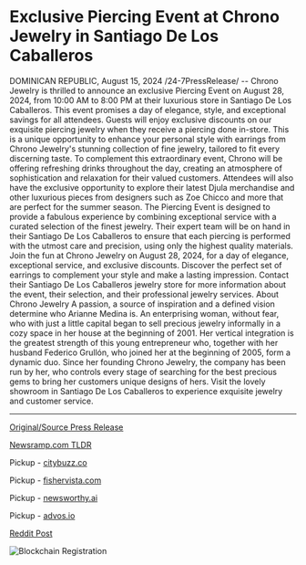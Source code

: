 # Exclusive Piercing Event at Chrono Jewelry in Santiago De Los Caballeros

DOMINICAN REPUBLIC, August 15, 2024 /24-7PressRelease/ -- Chrono Jewelry is thrilled to announce an exclusive Piercing Event on August 28, 2024, from 10:00 AM to 8:00 PM at their luxurious store in Santiago De Los Caballeros. This event promises a day of elegance, style, and exceptional savings for all attendees.  Guests will enjoy exclusive discounts on our exquisite piercing jewelry when they receive a piercing done in-store. This is a unique opportunity to enhance your personal style with earrings from Chrono Jewelry's stunning collection of fine jewelry, tailored to fit every discerning taste.  To complement this extraordinary event, Chrono will be offering refreshing drinks throughout the day, creating an atmosphere of sophistication and relaxation for their valued customers. Attendees will also have the exclusive opportunity to explore their latest Djula merchandise and other luxurious pieces from designers such as Zoe Chicco and more that are perfect for the summer season.  The Piercing Event is designed to provide a fabulous experience by combining exceptional service with a curated selection of the finest jewelry. Their expert team will be on hand in their Santiago De Los Caballeros to ensure that each piercing is performed with the utmost care and precision, using only the highest quality materials.  Join the fun at Chrono Jewelry on August 28, 2024, for a day of elegance, exceptional service, and exclusive discounts. Discover the perfect set of earrings to complement your style and make a lasting impression. Contact their Santiago De Los Caballeros jewelry store for more information about the event, their selection, and their professional jewelry services.  About Chrono Jewelry A passion, a source of inspiration and a defined vision determine who Arianne Medina is. An enterprising woman, without fear, who with just a little capital began to sell precious jewelry informally in a cozy space in her house at the beginning of 2001. Her vertical integration is the greatest strength of this young entrepreneur who, together with her husband Federico Grullón, who joined her at the beginning of 2005, form a dynamic duo. Since her founding Chrono Jewelry, the company has been run by her, who controls every stage of searching for the best precious gems to bring her customers unique designs of hers. Visit the lovely showroom in Santiago De Los Caballeros to experience exquisite jewelry and customer service. 

---

[Original/Source Press Release](https://www.24-7pressrelease.com/press-release/513445/exclusive-piercing-event-at-chrono-jewelry-in-santiago-de-los-caballeros)
                    

[Newsramp.com TLDR](https://newsramp.com/curated-news/chrono-jewelry-hosts-exclusive-piercing-event-in-santiago-de-los-caballeros/cee71f07587714822d8b28cf7f7a00d2) 


Pickup - [citybuzz.co](https://citybuzz.co/2024/08/15/chrono-jewelry-hosts-exclusive-piercing-event-in-santiago-de-los-caballeros)

Pickup - [fishervista.com](https://fishervista.com/en/chrono-jewelry-hosts-exclusive-piercing-event-in-santiago-de-los-caballeros/20245746)

Pickup - [newsworthy.ai](https://newsworthy.ai/curated/chrono-jewelry-hosts-exclusive-piercing-event-in-santiago-de-los-caballeros/20245746)

Pickup - [advos.io](https://advos.io/en/chrono-jewelry-hosts-exclusive-piercing-event-in-santiago-de-los-caballeros/20245746)
 



[Reddit Post](https://www.reddit.com/r/Lifestyle_Culture/comments/1esoymn/chrono_jewelry_hosts_exclusive_piercing_event_in/) 



![Blockchain Registration](https://cdn.newsramp.app/24-7PressRelease/qrcode/248/15/riftJJ32.webp)